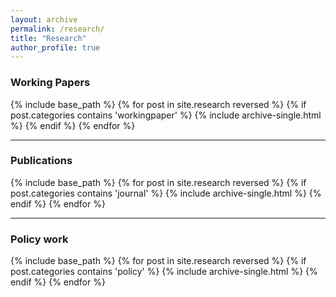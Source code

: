 ```yaml
---
layout: archive
permalink: /research/
title: "Research"
author_profile: true
---
```





### Working Papers

{% include base_path %}
{% for post in site.research reversed %}
  {% if post.categories contains 'workingpaper' %}
  {% include archive-single.html %}
    {% endif %}
{% endfor %}

<hr class="new1">

### Publications

{% include base_path %}
{% for post in site.research reversed %}
  {% if post.categories contains 'journal' %}
  {% include archive-single.html %}
    {% endif %}
{% endfor %}

<hr class="new1">

### Policy work


{% include base_path %}
{% for post in site.research reversed %}
  {% if post.categories contains 'policy' %}
  {% include archive-single.html %}
    {% endif %}
{% endfor %}



